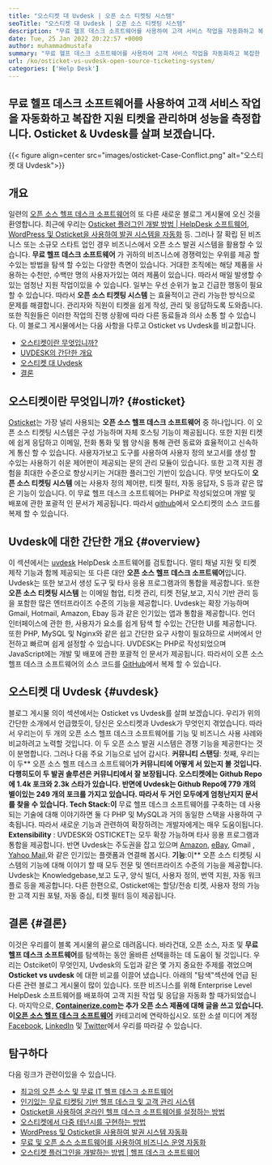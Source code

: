 ```yaml
---
title: "오스티켓 대 Uvdesk | 오픈 소스 티켓팅 시스템" 
seoTitle: "오스티켓 대 Uvdesk | 오픈 소스 티켓팅 시스템" 
description: "무료 헬프 데스크 소프트웨어를 사용하여 고객 서비스 작업을 자동화하고 복잡한 지원 티켓을 관리하며 성능을 측정하십시오. Osticket & Uvdesk를 살펴 보겠습니다." 
date: Tue, 25 Jan 2022 20:22:57 +0000
author: muhammadmustafa
summary: "무료 헬프 데스크 소프트웨어를 사용하여 고객 서비스 작업을 자동화하고 복잡한 지원 티켓을 관리하며 성과를 측정하십시오. Osticket & amp를 살펴 보겠습니다. UVDESK." 
url: /ko/osticket-vs-uvdesk-open-source-ticketing-system/
categories: ['Help Desk']
---
```


## 무료 헬프 데스크 소프트웨어를 사용하여 고객 서비스 작업을 자동화하고 복잡한 지원 티켓을 관리하며 성능을 측정합니다. Osticket & Uvdesk를 살펴 보겠습니다.

{{< figure align=center src="images/osticket-Case-Conflict.png" alt="오스티켓 대 Uvdesk">}}


## 개요
일련의 [오픈 소스 헬프 데스크 소프트웨어][1]의 또 다른 새로운 블로그 게시물에 오신 것을 환영합니다. 최근에 우리는 [Osticket 플러그인 개발 방법 | HelpDesk 소프트웨어][2], [WordPress 및 Osticket을 사용하여 발권 시스템을 자동화][3] 등. 그러나 잘 확립 된 비즈니스 또는 소규모 스타트 업인 경우 비즈니스에서 오픈 소스 발권 시스템을 활용할 수 있습니다. **무료 헬프 데스크 소프트웨어** 가 귀하의 비즈니스에 경쟁력있는 우위를 제공 할 수있는 방법을 탐색 할 수있는 다양한 측면이 있습니다. 거대한 조직에는 해당 제품을 사용하는 수천만, 수백만 명의 사용자가있는 여러 제품이 있습니다. 따라서 매일 발생할 수있는 엄청난 지원 작업이있을 수 있습니다. 일부는 우선 순위가 높고 긴급한 행동이 필요할 수 있습니다.
따라서 **오픈 소스 티켓팅 시스템** 는 효율적이고 관리 가능한 방식으로 문제를 해결합니다. 관리자와 직원이 티켓을 쉽게 작성, 관리 및 응답하도록 도와줍니다. 또한 직원들은 이러한 작업의 진행 상황에 따라 다른 동료들과 의사 소통 할 수 있습니다. 이 블로그 게시물에서는 다음 사항을 다루고 Osticket vs Uvdesk를 비교합니다.
  * [오스티켓이란 무엇입니까?][4]
  * [UVDESK의 간단한 개요][5]
  * [오스티켓 대 Uvdesk][6]
  * [결론][7]

## 오스티켓이란 무엇입니까? {#osticket}

[Osticket][8]는 가장 널리 사용되는 **오픈 소스 헬프 데스크 소프트웨어** 중 하나입니다. 이 오픈 소스 티켓팅 시스템은 구성 가능하며 자체 호스팅 기능이 제공됩니다. 또한 지원 티켓에 쉽게 응답하고 이메일, 전화 통화 및 웹 양식을 통해 관련 동료와 효율적이고 신속하게 통신 할 수 있습니다. 사용자가보고 도구를 사용하여 사용자 정의 보고서를 생성 할 수있는 사용하기 쉬운 제어판이 제공되는 문의 관리 모듈이 있습니다. 또한 고객 지원 경험을 최대한 수준으로 향상시키는 거대한 플러그인 기반이 있습니다.
무엇 보다도이 **오픈 소스 티켓팅 시스템** 에는 사용자 정의 제어판, 티켓 필터, 자동 응답자, S 등과 같은 많은 기능이 있습니다. 이 무료 헬프 데스크 소프트웨어는 PHP로 작성되었으며 개발 및 배포에 관한 포괄적 인 문서가 제공됩니다. 따라서 [github][9]에서 오스티켓의 소스 코드를 복제 할 수 있습니다.

## Uvdesk에 대한 간단한 개요 {#overview}

이 섹션에서는 [uvdesk][10] HelpDesk 소프트웨어를 검토합니다. 멀티 채널 지원 및 티켓 제작 기능과 함께 제공되는 또 다른 대안 **오픈 소스 헬프 데스크 소프트웨어**입니다. Uvdesk는 또한 보고서 생성 도구 및 타사 응용 프로그램과의 통합을 제공합니다. 또한**오픈 소스 티켓팅 시스템** 는 이메일 협업, 티켓 관리, 티켓 전달,보고, 지식 기반 관리 등을 포함한 많은 엔터프라이즈 수준의 기능을 제공합니다. Uvdesk는 확장 가능하며 Gmail, Hotmail, Amazon, Ebay 등과 같은 인기있는 앱과 통합을 제공합니다. 언더 인터페이스에 관한 한, 사용자가 요소를 쉽게 탐색 할 수있는 간단한 UI를 제공합니다.
또한 PHP, MySQL 및 Nginx와 같은 쉽고 간단한 요구 사항이 필요하므로 서버에서 안전하고 빠르며 쉽게 설정할 수 있습니다. UVDESK는 PHP로 작성되었으며 JavaScript에는 개발 및 배포에 관한 포괄적 인 문서가 제공됩니다. 따라서이 오픈 소스 헬프 데스크 소프트웨어의 소스 코드를 [GitHub][11]에서 복제 할 수 있습니다.

## 오스티켓 대 Uvdesk {#uvdesk}

블로그 게시물 의이 섹션에서는 Osticket vs Uvdesk를 살펴 보겠습니다. 우리가 위의 간단한 소개에서 언급했듯이, 당신은 오스티켓과 Uvdesk가 무엇인지 겪었습니다. 따라서 우리는이 두 개의 오픈 소스 헬프 데스크 소프트웨어를 기능 및 비즈니스 사용 사례와 비교하려고 노력할 것입니다. 이 두 오픈 소스 발권 시스템은 경쟁 기능을 제공한다는 것이 분명합니다. 그러나 다음 주요 기능으로 넘어 갑시다.
**커뮤니티 스탠딩**: 첫째, 우리는이 두** 오픈 소스 헬프 데스크 소프트웨어**가 커뮤니티에 어떻게 서 있는지 볼 것입니다. 다행히도이 두 발권 솔루션은 커뮤니티에서 잘 보장됩니다. 오스티켓에는 Github Repo에 1.4k 포크와 2.3k 스타가 있습니다. 반면에 Uvdesk는 Github Repo에 779 개의 별이있는 249 개의 포크를 가지고 있습니다. 따라서 두 거인 모두에게 엄청난지지 문서를 찾을 수 있습니다.
**Tech Stack**:이** 무료 헬프 데스크 소프트웨어를 구축하는 데 사용되는 기술에 대해 이야기하면 둘 다 PHP 및 MySQL과 거의 동일한 스택을 사용하여 구축됩니다. 따라서 새로운 기능과 관련하여 확장하려는 개발자에게는 매우 도움이됩니다.
**Extensibility** : UVDESK와 OSTICKET는 모두 확장 가능하며 타사 응용 프로그램과 통합을 제공합니다. 반면 Uvdesk는 주도권을 잡고 있으며 [Amazon][12], [eBay][13], Gmail [, Yahoo Mail,][14]와 같은 인기있는 플랫폼과 연결해 봅시다.
**기능**:이** 오픈 소스 티켓팅 시스템의 기능에 대해 이야기 할 때 모두 전문 및 엔터프라이즈 수준의 기능을 제공합니다. Uvdesk는 Knowledgebase,보고 도구, 양식 빌더, 사용자 정의, 번역 지원, 자동 워크 플로 등을 제공합니다. 다른 한편으로, Osticket에는 할당/전송 티켓, 사용자 정의 가능한 고객 지원 포털, 자동 중심, 티켓 필터 등이 제공됩니다.

## 결론 {#결론}

이것은 우리를이 블록 게시물의 끝으로 데려옵니다. 바라건대, 오픈 소스, 자조 및 **무료 헬프 데스크 소프트웨어**를 탐색하는 동안 올바른 선택을하는 데 도움이 될 것입니다. 우리는 Ostciket이 무엇인지, Uvdesk의 도입과 같은 몇 가지 중요한 주제를 겪었으며**Osticket vs uvdesk** 에 대한 비교를 이끌어 냈습니다. 아래의 "탐색"섹션에 언급 된 다른 관련 블로그 게시물이 많이 있습니다. 또한 비즈니스를 위해 Enterprise Level HelpDesk 소프트웨어를 배포하여 고객 지원 작업 및 응답을 자동화 할 때가되었습니다.
마지막으로, **[Containerize.com][15]**는 추가 오픈 소스 제품에 대해 글을 쓰고 있습니다. 이**[][16][오픈 소스 헬프 데스크 소프트웨어][17]** 카테고리에 연락하십시오. 또한 소셜 미디어 계정 [Facebook][18], [LinkedIn][19] 및 [Twitter][20]에서 우리를 따라갈 수 있습니다.

## 탐구하다
다음 링크가 관련이있을 수 있습니다.
  * [최고의 오픈 소스 및 무료 IT 헬프 데스크 소프트웨어][17]
  * [인기있는 무료 티켓팅 기반 헬프 데스크 및 고객 관리 시스템][21]
  * [Osticket을 사용하여 온라인 헬프 데스크 소프트웨어를 설정하는 방법][22]
  * [오스티켓에서 다중 테넌시를 구현하는 방법][23]
  * [WordPress 및 Osticket을 사용하여 발권 시스템 자동화][3]
  * [무료 및 오픈 소스 소프트웨어를 사용하여 비즈니스 운영 자동화][24]
  * [오스티켓 플러그인을 개발하는 방법 | 헬프 데스크 소프트웨어][2]



[1]: https://blog.containerize.com/category/helpdesk/
[2]: https://blog.containerize.com/helpdesk/how-to-develop-osticket-plugin-it-helpdesk-software/
[3]: https://blog.containerize.com/blogging/automate-ticketing-system-using-wordpress-and-osticket/
[4]: #osticket
[5]: #overview
[6]: #uvdesk
[7]: #Conclusion
[8]: https://products.containerize.com/helpdesk/osticket/
[9]: https://github.com/osTicket/osTicket
[10]: https://products.containerize.com/helpdesk/uvdesk/
[11]: https://github.com/uvdesk/community-skeleton
[12]: https://www.amazon.com/
[13]: https://www.ebay.com/
[14]: https://login.yahoo.com/?.src=ym&pspid=159600001&activity=mail-direct&.lang=en-US&.intl=us&.done=https%3A%2F%2Fmail.yahoo.com%2Fd
[15]: https://www.containerize.com/
[16]: https://products.containerize.com/single-sign-on/
[17]: https://products.containerize.com/helpdesk/
[18]: https://web.facebook.com/containerize
[19]: https://www.linkedin.com/company/containerize/
[20]: https://twitter.com/containerize_co
[21]: https://products.containerize.com/helpdesk/osticket
[22]: https://blog.containerize.com/helpdesk/how-to-set-up-help-desk-system-using-osticket/
[23]: https://blog.containerize.com/helpdesk/how-to-implement-multi-tenancy-in-osticket/
[24]: https://blog.containerize.com/blogging/automate-business-operations-using-open-source-software/
